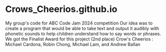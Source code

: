 # Crows_Cheerios.github.io
My group's code for ABC Code Jam 2024 competition
Our idea was to create a program that would be able to take text and output it audibly with phonetic sounds to help children understand how to say words or phrases.
We got the Finalist Award for this project (2nd place)
Crow's Cheerios : Michael Cardona, Robin Chong, Michael Lam, and Andrew Ballan
